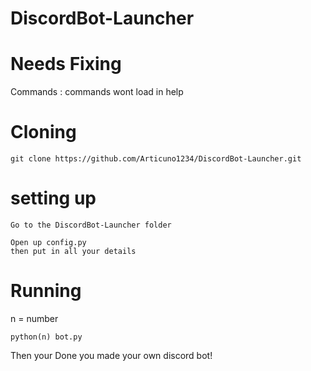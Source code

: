 # DiscordBot-Launcher

# Needs Fixing
Commands : commands wont load in help

# Cloning
```
git clone https://github.com/Articuno1234/DiscordBot-Launcher.git
```
# setting up
```
Go to the DiscordBot-Launcher folder
```
```
Open up config.py
then put in all your details
```
# Running
n = number
```
python(n) bot.py
```
Then your Done you made your own discord bot!
